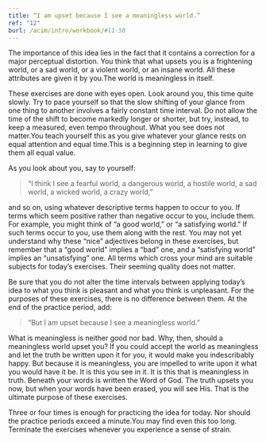 ```yaml
---
title: “I am upset because I see a meaningless world.”
ref: "12"
burl: /acim/intro/workbook/#l1-50
---
```


The importance of this idea lies in the fact that it contains a
correction for a major perceptual distortion. You think that what upsets
you is a frightening world, or a sad world, or a violent world, or an
insane world. All these attributes are given it by you.The world is
meaningless in itself.

These exercises are done with eyes open. Look around you, this time
quite slowly. Try to pace yourself so that the slow shifting of your
glance from one thing to another involves a fairly constant time
interval. Do not allow the time of the shift to become markedly longer
or shorter, but try, instead, to keep a measured, even tempo throughout.
What you see does not matter.You teach yourself this as you give
whatever your glance rests on equal attention and equal time.This is a
beginning step in learning to give them all equal value.

As you look about you, say to yourself:

> “I think I see a fearful world, a dangerous world, a hostile world, a
> sad world, a wicked world, a crazy world,”

and so on, using whatever descriptive terms happen to occur to you. If
terms which seem positive rather than negative occur to you, include
them. For example, you might think of “a good world,” or “a satisfying
world.” If such terms occur to you, use them along with the rest. You
may not yet understand why these “nice” adjectives belong in these
exercises, but remember that a “good world” implies a “bad” one, and a
“satisfying world” implies an “unsatisfying” one. All terms which cross
your mind are suitable subjects for today’s exercises. Their seeming
quality does not matter.

Be sure that you do not alter the time intervals between applying
today’s idea to what you think is pleasant and what you think is
unpleasant. For the purposes of these exercises, there is no difference
between them. At the end of the practice period, add:

> “But I am upset because I see a meaningless world.”

What is meaningless is neither good nor bad. Why, then, should
a meaningless world upset you? If you could accept the world as
meaningless and let the truth be written upon it for you, it would make
you indescribably happy. But because it is meaningless, you are impelled
to write upon it what you would have it be. It is this you see in it. It
is this that is meaningless in truth. Beneath your words is written the
Word of God. The truth upsets you now, but when your words have been
erased, you will see His. That is the ultimate purpose of these
exercises.

Three or four times is enough for practicing the idea for today. Nor
should the practice periods exceed a minute.You may find even this too
long. Terminate the exercises whenever you experience a sense of strain.

